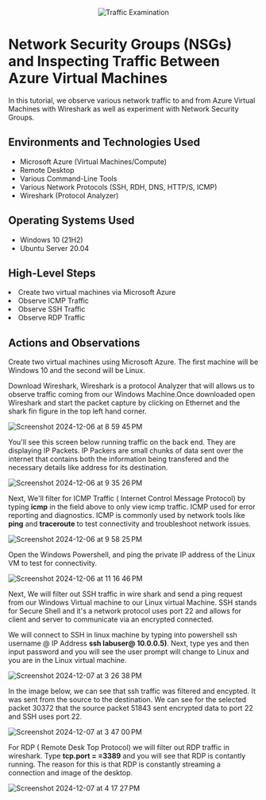 <p align="center">
<img src="https://i.imgur.com/Ua7udoS.png" alt="Traffic Examination"/>
</p>

<h1>Network Security Groups (NSGs) and Inspecting Traffic Between Azure Virtual Machines</h1>
In this tutorial, we observe various network traffic to and from Azure Virtual Machines with Wireshark as well as experiment with Network Security Groups. <br />

<h2>Environments and Technologies Used</h2>

- Microsoft Azure (Virtual Machines/Compute)
- Remote Desktop
- Various Command-Line Tools
- Various Network Protocols (SSH, RDH, DNS, HTTP/S, ICMP)
- Wireshark (Protocol Analyzer)

<h2>Operating Systems Used </h2>

- Windows 10 (21H2)
- Ubuntu Server 20.04

<h2>High-Level Steps</h2>

<li>Create two virtual machines via Microsoft Azure</li>
<li>Observe ICMP Traffic</li>
<li>Observe SSH Traffic</li>
<li>Observe RDP Traffic</li>

<h2>Actions and Observations</h2>
<p>Create two virtual machines using Microsoft Azure. The first machine will be Windows 10 and the second will be Linux. </p>
<p>Download Wireshark, Wireshark is a  protocol Analyzer that will allows us to  observe traffic coming from our Windows Machine.Once downloaded open Wireshark and start the packet capture by clicking on Ethernet and  the shark fin figure in the top left hand corner. </p>

![Screenshot 2024-12-06 at 8 59 45 PM](https://github.com/user-attachments/assets/19bea3e2-e7b6-4eed-aeff-5c88ed395a99)

<p> You'll see this screen below running traffic on the back end. They are displaying IP Packets. IP Packers are small chunks of data sent over the internet that contains both the information being transfered and the necessary details like address for its destination. </p>

![Screenshot 2024-12-06 at 9 35 26 PM](https://github.com/user-attachments/assets/16e29bf5-2038-413c-be53-f876e7f03738)

Next, We'll filter for ICMP Traffic ( Internet Control Message Protocol) by typing <b>icmp</b> in the field above to only view icmp traffic. ICMP used for error reporting and diagnostics. ICMP is commonly used by network tools like <b>ping</b> and <b>traceroute</b> to test connectivity and troubleshoot network issues.

![Screenshot 2024-12-06 at 9 58 25 PM](https://github.com/user-attachments/assets/177c1be4-f6d1-4311-bedf-90865e9c4c3e)

<p> Open the Windows Powershell,  and ping the private IP address of  the Linux VM  to test for connectivity. </p>

![Screenshot 2024-12-06 at 11 16 46 PM](https://github.com/user-attachments/assets/3d08f6db-5cfb-43a5-8edf-2ac4b7147f52)

<p> Next, We will filter out SSH traffic in wire shark and send a ping request from our Windows Virtual machine to our Linux virtual Machine. SSH stands for Secure Shell and it's a network protocol uses port 22 and allows for client and server to communicate via an encrypted connected. </p>
<p> We will connect to SSH in linux machine  by typing into powershell ssh username  @ IP Address <b>ssh labuser@ 10.0.0.5)</b>. Next, type yes and then input password  and you will see the user prompt will change to Linux and you are in the Linux virtual machine. </p>

![Screenshot 2024-12-07 at 3 26 38 PM](https://github.com/user-attachments/assets/217e4c50-317e-4109-b2df-17668158b65b)

<P> In the image below, we can see that ssh traffic was filtered and encypted. It was sent from the source to the destination. We can see for the selected packet 30372 that the source packet 51843 sent encrypted data to port 22 and SSH uses port 22.  </P>

![Screenshot 2024-12-07 at 3 47 00 PM](https://github.com/user-attachments/assets/a26b6f45-991b-4480-83b5-06422a52fde0)

 <p> For RDP ( Remote Desk Top Protocol) we will filter out RDP traffic in wireshark. Type <b>tcp.port = =3389</b> and you will see that RDP is contantly running. The reason for this is that RDP is constantly streaming a connection  and image of the desktop.</p>
 
![Screenshot 2024-12-07 at 4 17 27 PM](https://github.com/user-attachments/assets/195eb815-bd89-48c3-9027-8e7c5fef4b28)

 

